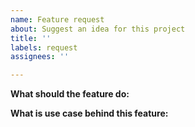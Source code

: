 ```yaml
---
name: Feature request
about: Suggest an idea for this project
title: ''
labels: request
assignees: ''

---
```


<!--
  For questions or requests for help, we would be happy if you post it on discussions.
  https://github.com/topolvm/pie/discussions
  -->
**What should the feature do:**

**What is use case behind this feature:**
